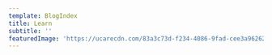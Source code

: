 ```yaml
---
template: BlogIndex
title: Learn
subtitle: ''
featuredImage: 'https://ucarecdn.com/83a3c73d-f234-4086-9fad-cee3a9626230/'
---
```

